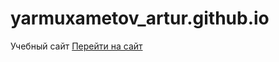 # yarmuxametov_artur.github.io

Учебный сайт [Перейти на сайт](yarmuxametov_artur.github.io/study/src/)
